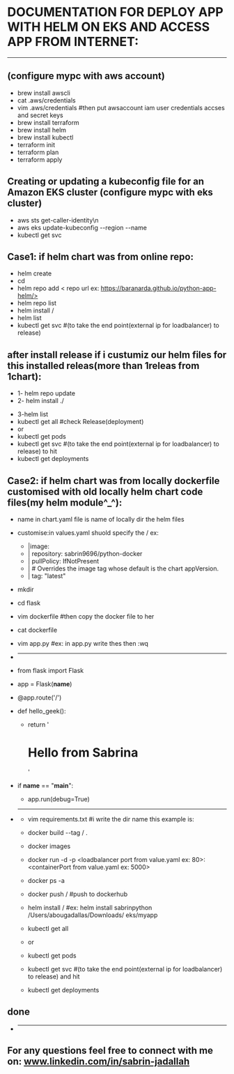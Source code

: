 # DOCUMENTATION FOR DEPLOY APP WITH HELM ON EKS AND ACCESS APP FROM INTERNET:
_______________________________________________________________________________
## (configure mypc with aws account)
* brew install awscli
* cat .aws/credentials
* vim .aws/credentials #then put awsaccount iam user credentials accses and secret keys
* brew install terraform
* brew install helm
* brew install kubectl
* terraform init
* terraform plan 
* terraform apply
## Creating or updating a kubeconfig file for an Amazon EKS cluster (configure mypc with eks cluster)
* aws sts get-caller-identity\n
* aws eks update-kubeconfig --region <region code> --name <cluster name>
* kubectl get svc
## Case1: if helm chart was from online repo:
 * helm create <folder name>
 * cd <folder name>
 * helm repo add <reponame>  <  repo url ex: https://baranarda.github.io/python-app-helm/>
 * helm repo list
 * helm install <reponame>/<ReleaseName>
 * helm list
 * kubectl get svc #(to take the end point(external ip for loadbalancer) to release)
 ## after install release if i custumiz our helm files for this installed releas(more than 1releas from 1chart):
   * 1- helm repo update
   * 2- helm install <New ReleaseName> ./<dir name for helm files> 
   * 3-helm list
 * kubectl get all  #check Release(deployment)
 * or
 * kubectl get pods   
 * kubectl get svc #(to take the end point(external ip for loadbalancer) to release) to hit
 * kubectl get deployments
## Case2: if helm chart was from locally dockerfile customised with old locally helm chart code files(my helm module^_^):
* name in chart.yaml file is name of locally dir the helm files
* customise:in values.yaml shuold specify the <dockerhub username ex: sabrin9696>/<image name :ex python-docker> ex:
   * |image:
   * | repository: sabrin9696/python-docker 
   * | pullPolicy: IfNotPresent
   * | # Overrides the image tag whose default is the chart appVersion.
   * | tag: "latest"

 * mkdir <name ex:flask>
 * cd flask
 * vim dockerfile  #then copy the docker file to her
 * cat dockerfile
 * vim app.py  #ex: in app.py write thes then :wq     
 * __________________________________________
  * from flask import Flask                 
  * app = Flask(__name__)                   
                                          
  * @app.route('/')                         
  * def hello_geek():                       
    * return '<h1>Hello from Sabrina</h2>'  
                                             
                                            
  * if __name__ == "__main__":              
    * app.run(debug=True)                   
* __________________________________________
  * vim requirements.txt  #i write the dir name this example is: <flask>
  * docker build --tag <my dockerhub username ex: sabrin9696>/<image name :ex python-docker> .
  * docker images
  * docker run -d -p <loadbalancer port from value.yaml ex: 80>:<containerPort from value.yaml ex: 5000> <image name: python-docker> 
  * docker ps -a
  * docker push <my dockerhub username : sabrin9696>/<image name: python-docker>   #push to dockerhub
  * helm install <ReleaseName> /<helm files dir path> #ex: helm install  sabrinpython  /Users/abougadallas/Downloads/
  eks/myapp

  * kubectl get all
  * or
  * kubectl get pods   
  * kubectl get svc #(to take the end point(external ip for loadbalancer) to release) and hit
  * kubectl get deployments
## done
* ______________________________________________________________________________________________________________
## For any questions feel free to connect with me on: www.linkedin.com/in/sabrin-jadallah













